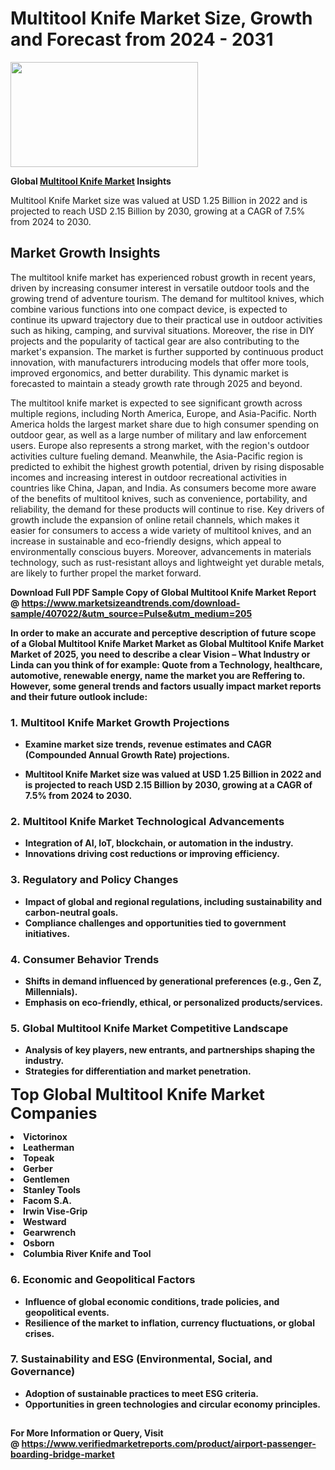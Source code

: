 <H1>Multitool Knife Market Size, Growth and Forecast from 2024 - 2031</H1><img class="aligncenter size-medium wp-image-584254" src="https://thirdeyenews.in/wp-content/uploads/2024/09/Global-Market-Research-300x168.jpeg" alt="" width="300" height="168" /><p><strong>Global&nbsp;<a href="https://www.marketsizeandtrends.com/download-sample/407022/&amp;utm_source=Pulse&amp;utm_medium=205">Multitool Knife Market</a> Insights</strong></p><p>Multitool Knife Market size was valued at USD 1.25 Billion in 2022 and is projected to reach USD 2.15 Billion by 2030, growing at a CAGR of 7.5% from 2024 to 2030.</p><p><h2>Market Growth Insights</h2> <p>The multitool knife market has experienced robust growth in recent years, driven by increasing consumer interest in versatile outdoor tools and the growing trend of adventure tourism. The demand for multitool knives, which combine various functions into one compact device, is expected to continue its upward trajectory due to their practical use in outdoor activities such as hiking, camping, and survival situations. Moreover, the rise in DIY projects and the popularity of tactical gear are also contributing to the market's expansion. The market is further supported by continuous product innovation, with manufacturers introducing models that offer more tools, improved ergonomics, and better durability. This dynamic market is forecasted to maintain a steady growth rate through 2025 and beyond.</p> <p><strong></strong></p> <p>The multitool knife market is expected to see significant growth across multiple regions, including North America, Europe, and Asia-Pacific. North America holds the largest market share due to high consumer spending on outdoor gear, as well as a large number of military and law enforcement users. Europe also represents a strong market, with the region's outdoor activities culture fueling demand. Meanwhile, the Asia-Pacific region is predicted to exhibit the highest growth potential, driven by rising disposable incomes and increasing interest in outdoor recreational activities in countries like China, Japan, and India. As consumers become more aware of the benefits of multitool knives, such as convenience, portability, and reliability, the demand for these products will continue to rise. Key drivers of growth include the expansion of online retail channels, which makes it easier for consumers to access a wide variety of multitool knives, and an increase in sustainable and eco-friendly designs, which appeal to environmentally conscious buyers. Moreover, advancements in materials technology, such as rust-resistant alloys and lightweight yet durable metals, are likely to further propel the market forward. <p><strong></p><p><span class=""><strong>Download Full PDF Sample Copy of Global Multitool Knife Market Report</strong> @ <a href="https://www.marketsizeandtrends.com/download-sample/407022/&amp;utm_source=Pulse&amp;utm_medium=205" target="_blank">https://www.marketsizeandtrends.com/download-sample/407022/&amp;utm_source=Pulse&amp;utm_medium=205</a></span></p><p>In order to make an accurate and perceptive description of future scope of a Global&nbsp;Multitool Knife Market Market as Global&nbsp;Multitool Knife Market Market of 2025, you need to describe a clear Vision &ndash; What Industry or Linda can you think of for example: Quote from a Technology, healthcare, automotive, renewable energy, name the market you are Reffering to. However, some general trends and factors usually impact market reports and their future outlook include:</p><h3>1.&nbsp;<strong>Multitool Knife Market Growth Projections</strong></h3><ul><li>Examine market size trends, revenue estimates and CAGR (Compounded Annual Growth Rate) projections.</li><li><p>Multitool Knife Market size was valued at USD 1.25 Billion in 2022 and is projected to reach USD 2.15 Billion by 2030, growing at a CAGR of 7.5% from 2024 to 2030.</p></li></ul><h3>2.&nbsp;<strong>Multitool Knife Market Technological Advancements</strong></h3><ul><li>Integration of AI, IoT, blockchain, or automation in the industry.</li><li>Innovations driving cost reductions or improving efficiency.</li></ul><h3>3.&nbsp;<strong>Regulatory and Policy Changes</strong></h3><ul><li>Impact of global and regional regulations, including sustainability and carbon-neutral goals.</li><li>Compliance challenges and opportunities tied to government initiatives.</li></ul><h3>4.&nbsp;<strong>Consumer Behavior Trends</strong></h3><ul><li>Shifts in demand influenced by generational preferences (e.g., Gen Z, Millennials).</li><li>Emphasis on eco-friendly, ethical, or personalized products/services.</li></ul><h3>5.&nbsp;<strong>Global Multitool Knife Market Competitive Landscape</strong></h3><ul><li>Analysis of key players, new entrants, and partnerships shaping the industry.</li><li>Strategies for differentiation and market penetration.</li></ul><p data-pm-slice="1 1 []"><span style="color: inherit; font-family: inherit; font-size: 25px;">Top Global Multitool Knife Market Companies</span></p><div class="" data-test-id=""><p><li>Victorinox</li><li> Leatherman</li><li> Topeak</li><li> Gerber</li><li> Gentlemen</li><li> Stanley Tools</li><li> Facom S.A.</li><li> Irwin Vise-Grip</li><li> Westward</li><li> Gearwrench</li><li> Osborn</li><li> Columbia River Knife and Tool</li></p></div><h3>6.&nbsp;<strong>Economic and Geopolitical Factors</strong></h3><ul><li>Influence of global economic conditions, trade policies, and geopolitical events.</li><li>Resilience of the market to inflation, currency fluctuations, or global crises.</li></ul><h3>7.&nbsp;<strong>Sustainability and ESG (Environmental, Social, and Governance)</strong></h3><ul><li>Adoption of sustainable practices to meet ESG criteria.</li><li>Opportunities in green technologies and circular economy principles.</li></ul><h2><strong style="font-size: 14px;">For More Information or Query, Visit @&nbsp;</strong><a style="background-color: #ffffff; font-size: 14px;" href="https://www.marketsizeandtrends.com/report/multitool-knife-market/" target="_blank">https://www.verifiedmarketreports.com/product/airport-passenger-boarding-bridge-market</a></h2>
